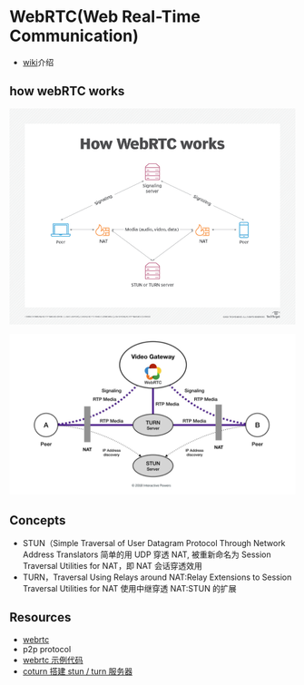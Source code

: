 # WebRTC(Web Real-Time Communication)

- [wiki](./wiki.md)介绍

## how webRTC works

![](./how_webrtc_works-f.png)

![](./d179997-ivrpowers-turn-stun-screen.005.jpeg)

## Concepts

- STUN（Simple Traversal of User Datagram Protocol Through Network Address Translators 简单的用 UDP 穿透 NAT, 被重新命名为 Session Traversal Utilities for NAT，即 NAT 会话穿透效用
- TURN，Traversal Using Relays around NAT:Relay Extensions to Session Traversal Utilities for NAT 使用中继穿透 NAT:STUN 的扩展

## Resources

- [webrtc](https://webrtc.org/)
- p2p protocol
- [webrtc 示例代码](https://github.com/webrtc/samples)
- [coturn 搭建 stun / turn 服务器](https://juejin.cn/post/6999962039930060837)
